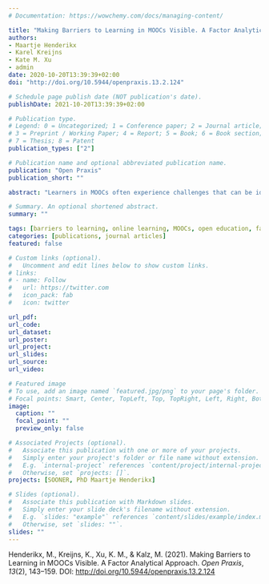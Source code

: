 ```yaml
---
# Documentation: https://wowchemy.com/docs/managing-content/

title: "Making Barriers to Learning in MOOCs Visible. A Factor Analytical Approach"
authors:
- Maartje Henderikx
- Karel Kreijns
- Kate M. Xu
- admin
date: 2020-10-20T13:39:39+02:00
doi: "http://doi.org/10.5944/openpraxis.13.2.124"

# Schedule page publish date (NOT publication's date).
publishDate: 2021-10-20T13:39:39+02:00

# Publication type.
# Legend: 0 = Uncategorized; 1 = Conference paper; 2 = Journal article;
# 3 = Preprint / Working Paper; 4 = Report; 5 = Book; 6 = Book section;
# 7 = Thesis; 8 = Patent
publication_types: ["2"]

# Publication name and optional abbreviated publication name.
publication: "Open Praxis"
publication_short: ""

abstract: "Learners in MOOCs often experience challenges that can be identified as barriers to learning. These barriers may be MOOC- or not MOOC-related. By knowing about potential barriers learners would be better prepared and more likely to handle and overcome them. Therefore, the aim of this study was to advance insight and knowledge about barriers to learning in MOOCs. Assessment and reassessment of the data using exploratory factor analysis provided a good model fit for a 6-factor structure. This was confirmed by a confirmatory factor analysis. Further classification of the factors revealed that barriers experienced by learners were predominantly non-MOOC related. To get insight into the barriers learners experience, it was suggested to convert the identified factor structure into a diagnostic instrument (dashboard) powered by learner self-report. This dashboard then provides information about barriers learners experience and can be valuable for making (re) design decisions and for developing learner supporting tools and interventions."

# Summary. An optional shortened abstract.
summary: ""

tags: [barriers to learning, online learning, MOOCs, open education, factor analysis]
categories: [publications, journal articles]
featured: false

# Custom links (optional).
#   Uncomment and edit lines below to show custom links.
# links:
# - name: Follow
#   url: https://twitter.com
#   icon_pack: fab
#   icon: twitter

url_pdf:
url_code:
url_dataset:
url_poster:
url_project:
url_slides:
url_source:
url_video:

# Featured image
# To use, add an image named `featured.jpg/png` to your page's folder. 
# Focal points: Smart, Center, TopLeft, Top, TopRight, Left, Right, BottomLeft, Bottom, BottomRight.
image:
  caption: ""
  focal_point: ""
  preview_only: false

# Associated Projects (optional).
#   Associate this publication with one or more of your projects.
#   Simply enter your project's folder or file name without extension.
#   E.g. `internal-project` references `content/project/internal-project/index.md`.
#   Otherwise, set `projects: []`.
projects: [SOONER, PhD Maartje Henderikx]

# Slides (optional).
#   Associate this publication with Markdown slides.
#   Simply enter your slide deck's filename without extension.
#   E.g. `slides: "example"` references `content/slides/example/index.md`.
#   Otherwise, set `slides: ""`.
slides: ""
---
```


Henderikx, M., Kreijns, K., Xu, K. M., & Kalz, M. (2021). Making Barriers to Learning in MOOCs Visible. A Factor Analytical Approach. *Open Praxis*, *13*(2), 143–159. DOI: http://doi.org/10.5944/openpraxis.13.2.124